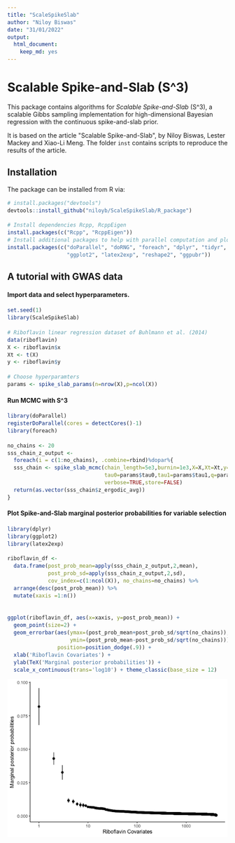 ```yaml
---
title: "ScaleSpikeSlab"
author: "Niloy Biswas"
date: "31/01/2022"
output: 
  html_document: 
    keep_md: yes
---
```




# Scalable Spike-and-Slab (S^3)

This package contains algorithms for *Scalable Spike-and-Slab* (S^3),
a scalable Gibbs sampling implementation for high-dimensional Bayesian 
regression with the continuous spike-and-slab prior.

It is based on the article "Scalable Spike-and-Slab", 
by Niloy Biswas, Lester Mackey and Xiao-Li Meng. The folder `inst` contains 
scripts to reproduce the results of the article.

## Installation

The package can be installed from R via:


```r
# install.packages("devtools")
devtools::install_github("niloyb/ScaleSpikeSlab/R_package")

# Install dependencies Rcpp, RcppEigen
install.packages(c("Rcpp", "RcppEigen"))
# Install additional packages to help with parallel computation and plotting
install.packages(c("doParallel", "doRNG", "foreach", "dplyr", "tidyr", 
                   "ggplot2", "latex2exp", "reshape2", "ggpubr"))
```

## A tutorial with GWAS data

#### Import data and select hyperparameters. 

```r
set.seed(1)
library(ScaleSpikeSlab)

# Riboflavin linear regression dataset of Buhlmann et al. (2014) 
data(riboflavin)
X <- riboflavin$x
Xt <- t(X)
y <- riboflavin$y

# Choose hyperparamters
params <- spike_slab_params(n=nrow(X),p=ncol(X))
```
#### Run MCMC with S^3


```r
library(doParallel)
registerDoParallel(cores = detectCores()-1)
library(foreach)

no_chains <- 20
sss_chain_z_output <- 
  foreach(i = c(1:no_chains), .combine=rbind)%dopar%{
  sss_chain <- spike_slab_mcmc(chain_length=5e3,burnin=1e3,X=X,Xt=Xt,y=y,
                               tau0=params$tau0,tau1=params$tau1,q=params$q,
                               verbose=TRUE,store=FALSE)
  return(as.vector(sss_chain$z_ergodic_avg))
}
```
#### Plot Spike-and-Slab marginal posterior probabilities for variable selection 


```r
library(dplyr)
library(ggplot2)
library(latex2exp)

riboflavin_df <- 
  data.frame(post_prob_mean=apply(sss_chain_z_output,2,mean),
             post_prob_sd=apply(sss_chain_z_output,2,sd),
             cov_index=c(1:ncol(X)), no_chains=no_chains) %>%
  arrange(desc(post_prob_mean)) %>%
  mutate(xaxis =1:n())


ggplot(riboflavin_df, aes(x=xaxis, y=post_prob_mean)) + 
  geom_point(size=2) + 
  geom_errorbar(aes(ymax=(post_prob_mean+post_prob_sd/sqrt(no_chains)), 
                    ymin=(post_prob_mean-post_prob_sd/sqrt(no_chains))),
                position=position_dodge(.9)) +
  xlab('Riboflavin Covariates') + 
  ylab(TeX('Marginal posterior probabilities')) +
  scale_x_continuous(trans='log10') + theme_classic(base_size = 12)
```

![](README_files/figure-html/plot_sss-1.png)<!-- -->
